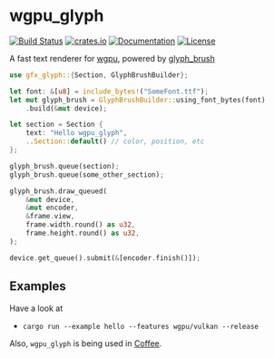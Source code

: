 # wgpu_glyph
[![Build Status](https://travis-ci.org/hecrj/wgpu_glyph.svg?branch=master)](https://travis-ci.org/hecrj/wgpu_glyph)
[![crates.io](https://img.shields.io/crates/v/wgpu_glyph.svg)](https://crates.io/crates/wgpu_glyph)
[![Documentation](https://docs.rs/wgpu_glyph/badge.svg)](https://docs.rs/wgpu_glyph)
[![License](https://img.shields.io/crates/l/wgpu_glyph.svg)](https://github.com/hecrj/wgpu_glyph/blob/master/LICENSE)

A fast text renderer for [wgpu](https://github.com/gfx-rs/wgpu), powered by
[glyph_brush](https://github.com/alexheretic/glyph-brush/tree/master/glyph-brush)

```rust
use gfx_glyph::{Section, GlyphBrushBuilder};

let font: &[u8] = include_bytes!("SomeFont.ttf");
let mut glyph_brush = GlyphBrushBuilder::using_font_bytes(font)
    .build(&mut device);

let section = Section {
    text: "Hello wgpu_glyph",
    ..Section::default() // color, position, etc
};

glyph_brush.queue(section);
glyph_brush.queue(some_other_section);

glyph_brush.draw_queued(
    &mut device,
    &mut encoder,
    &frame.view,
    frame.width.round() as u32,
    frame.height.round() as u32,
);

device.get_queue().submit(&[encoder.finish()]);
```

## Examples

Have a look at
* `cargo run --example hello --features wgpu/vulkan --release`

Also, `wgpu_glyph` is being used in [Coffee](https://github.com/hecrj/coffee).
